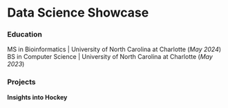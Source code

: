 # Data Science Showcase

### Education
MS in Bioinformatics | University of North Carolina at Charlotte (_May 2024_) <br />
BS in Computer Science | University of North Carolina at Charlotte (_May 2023_)

### Projects
**Insights into Hockey**
